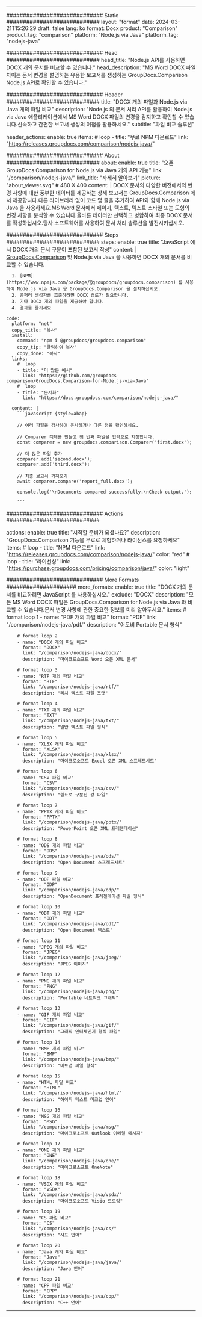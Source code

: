
---
############################# Static ############################
layout: "format"
date:  2024-03-21T15:26:29
draft: false
lang: ko
format: Docx
product: "Comparison"
product_tag: "comparison"
platform: "Node.js via Java"
platform_tag: "nodejs-java"

############################# Head ############################
head_title: "Node.js API를 사용하면 DOCX 개의 문서를 비교할 수 있습니다."
head_description: "MS Word DOCX 파일 차이는 문서 변경을 설명하는 유용한 보고서를 생성하는 GroupDocs.Comparison Node.js API로 확인할 수 있습니다."

############################# Header ############################
title: "DOCX 개의 파일과 Node.js via Java 개의 파일 비교" 
description: "Node.js 의 문서 처리 API를 활용하여 Node.js via Java 애플리케이션에서 MS Word DOCX 파일의 변경을 감지하고 확인할 수 있습니다.신속하고 간편한 보고서 생성의 이점을 활용하세요."
subtitle: "파일 비교 솔루션" 

header_actions:
  enable: true
  items:
    #  loop
    - title: "무료 NPM 다운로드"
      link: "https://releases.groupdocs.com/comparison/nodejs-java/"
      
############################# About ############################
about:
    enable: true
    title: "오픈 GroupDocs.Comparison for Node.js via Java 개의 API 기능"
    link: "/comparison/nodejs-java/"
    link_title: "자세히 알아보기"
    picture: "about_viewer.svg" # 480 X 400
    content: |
       DOCX 문서의 다양한 버전에서의 변경 사항에 대한 풍부한 데이터를 제공하는 상세 보고서는 GroupDocs.Comparison 에서 제공합니다.다른 라이브러리 없이 코드 몇 줄을 추가하여 API와 함께 Node.js via Java 을 사용하세요.MS Word 문서에서 페이지, 텍스트, 텍스트 스타일 또는 도형의 변경 사항을 분석할 수 있습니다.올바른 데이터만 선택하고 병합하여 최종 DOCX 문서를 작성하십시오.당사 소프트웨어를 사용하여 문서 처리 솔루션을 발전시키십시오.

############################# Steps ############################
steps:
    enable: true
    title: "JavaScript 에서 DOCX 개의 문서 구분이 포함된 보고서 작성"
    content: |
      [GroupDocs.Comparison](https://products.groupdocs.com/comparison/nodejs-java/) 및 Node.js via Java 을 사용하면 DOCX 개의 문서를 비교할 수 있습니다.
      
      1. [NPM](https://www.npmjs.com/package/@groupdocs/groupdocs.comparison) 를 사용하여 Node.js via Java 용 GroupDocs.Comparison 을 설치하십시오.
      2. 콤퍼러 생성자를 호출하려면 DOCX 경로가 필요합니다.
      3. 기타 DOCX 개의 파일을 제공해야 합니다.
      4. 결과를 즐기세요
   
    code:
      platform: "net"
      copy_title: "복사"
      install:
        command: "npm i @groupdocs/groupdocs.comparison"
        copy_tip: "클릭하여 복사"
        copy_done: "복사"
      links:
        #  loop
        - title: "더 많은 예시"
          link: "https://github.com/groupdocs-comparison/GroupDocs.Comparison-for-Node.js-via-Java"
        #  loop
        - title: "문서화"
          link: "https://docs.groupdocs.com/comparison/nodejs-java/"
          
      content: |
        ```javascript {style=abap}

        // 여러 파일을 검사하여 유사하거나 다른 점을 확인하세요.

        // Comparer 객체를 만들고 첫 번째 파일을 입력으로 지정합니다.
        const comparer = new groupdocs.comparison.Comparer('first.docx');

        // 더 많은 파일 추가
        comparer.add('second.docx');
        comparer.add('third.docx');

        // 최종 보고서 가져오기
        await comparer.compare('report_full.docx');

        console.log('\nDocuments compared successfully.\nCheck output.');
        
        ```            

############################# Actions ############################

actions:
  enable: true
  title: "시작할 준비가 되셨나요?"
  description: "GroupDocs.Comparison 기능을 무료로 체험하거나 라이선스를 요청하세요"
  items:
    #  loop
    - title: "NPM 다운로드"
      link: "https://releases.groupdocs.com/comparison/nodejs-java/"
      color: "red"
        #  loop
    - title: "라이선싱"
      link: "https://purchase.groupdocs.com/pricing/comparison/java/"
      color: "light"


############################# More Formats #####################
more_formats:
    enable: true
    title: "DOCX 개의 문서를 비교하려면 JavaScript 를 사용하십시오."
    exclude: "DOCX"
    description: "모든 MS Word DOCX 파일은 GroupDocs.Comparison for Node.js via Java 와 비교할 수 있습니다.문서 변경 사항에 관한 중요한 정보를 미리 알아두세요."
    items: 
        # format loop 1
        - name: "PDF 개의 파일 비교"
          format: "PDF"
          link: "/comparison/nodejs-java/pdf/"
          description: "어도비 Portable 문서 형식"

        # format loop 2
        - name: "DOCX 개의 파일 비교"
          format: "DOCX"
          link: "/comparison/nodejs-java/docx/"
          description: "마이크로소프트 Word 오픈 XML 문서"

        # format loop 3
        - name: "RTF 개의 파일 비교"
          format: "RTF"
          link: "/comparison/nodejs-java/rtf/"
          description: "리치 텍스트 파일 포맷"

        # format loop 4
        - name: "TXT 개의 파일 비교"
          format: "TXT"
          link: "/comparison/nodejs-java/txt/"
          description: "일반 텍스트 파일 형식"

        # format loop 5
        - name: "XLSX 개의 파일 비교"
          format: "XLSX"
          link: "/comparison/nodejs-java/xlsx/"
          description: "마이크로소프트 Excel 오픈 XML 스프레드시트"

        # format loop 6
        - name: "CSV 파일 비교"
          format: "CSV"
          link: "/comparison/nodejs-java/csv/"
          description: "쉼표로 구분된 값 파일"

        # format loop 7
        - name: "PPTX 개의 파일 비교"
          format: "PPTX"
          link: "/comparison/nodejs-java/pptx/"
          description: "PowerPoint 오픈 XML 프레젠테이션"

        # format loop 8
        - name: "ODS 개의 파일 비교"
          format: "ODS"
          link: "/comparison/nodejs-java/ods/"
          description: "Open Document 스프레드시트"

        # format loop 9
        - name: "ODP 파일 비교"
          format: "ODP"
          link: "/comparison/nodejs-java/odp/"
          description: "OpenDocument 프레젠테이션 파일 형식"

        # format loop 10
        - name: "ODT 개의 파일 비교"
          format: "ODT"
          link: "/comparison/nodejs-java/odt/"
          description: "Open Document 텍스트"

        # format loop 11
        - name: "JPEG 개의 파일 비교"
          format: "JPEG"
          link: "/comparison/nodejs-java/jpeg/"
          description: "JPEG 이미지"

        # format loop 12
        - name: "PNG 개의 파일 비교"
          format: "PNG"
          link: "/comparison/nodejs-java/png/"
          description: "Portable 네트워크 그래픽"

        # format loop 13
        - name: "GIF 개의 파일 비교"
          format: "GIF"
          link: "/comparison/nodejs-java/gif/"
          description: "그래픽 인터체인지 형식 파일"

        # format loop 14
        - name: "BMP 개의 파일 비교"
          format: "BMP"
          link: "/comparison/nodejs-java/bmp/"
          description: "비트맵 파일 형식"

        # format loop 15
        - name: "HTML 파일 비교"
          format: "HTML"
          link: "/comparison/nodejs-java/html/"
          description: "하이퍼 텍스트 마크업 언어"

        # format loop 16
        - name: "MSG 개의 파일 비교"
          format: "MSG"
          link: "/comparison/nodejs-java/msg/"
          description: "마이크로소프트 Outlook 이메일 메시지"

        # format loop 17
        - name: "ONE 개의 파일 비교"
          format: "ONE"
          link: "/comparison/nodejs-java/one/"
          description: "마이크로소프트 OneNote"

        # format loop 18
        - name: "VSDX 개의 파일 비교"
          format: "VSDX"
          link: "/comparison/nodejs-java/vsdx/"
          description: "마이크로소프트 Visio 드로잉"

        # format loop 19
        - name: "CS 파일 비교"
          format: "CS"
          link: "/comparison/nodejs-java/cs/"
          description: "샤프 언어"

        # format loop 20
        - name: "Java 개의 파일 비교"
          format: "Java"
          link: "/comparison/nodejs-java/java/"
          description: "Java 언어"
          
        # format loop 21
        - name: "CPP 파일 비교"
          format: "CPP"
          link: "/comparison/nodejs-java/cpp/"
          description: "C++ 언어"
---